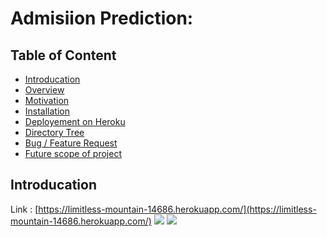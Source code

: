 # Admisiion Prediction: 

## Table of Content
  * [Introducation](#introducation)
  * [Overview](#overview)
  * [Motivation](#motivation)
  * [Installation](#installation)
  * [Deployement on Heroku](#deployement-on-heroku)
  * [Directory Tree](#directory-tree)
  * [Bug / Feature Request](#bug---feature-request)
  * [Future scope of project](#future-scope)

## Introducation
Link : [https://limitless-mountain-14686.herokuapp.com/](https://limitless-mountain-14686.herokuapp.com/)
[![](https://imgur.com/3HDixvZ)](https://limitless-mountain-14686.herokuapp.com/)
[![](https://imgur.com/I9KGYeC)](https://limitless-mountain-14686.herokuapp.com/)
